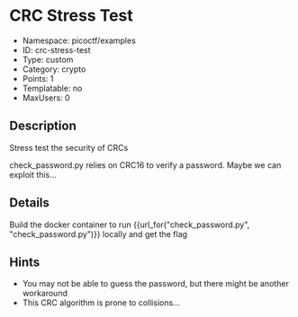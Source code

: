 # CRC Stress Test

- Namespace: picoctf/examples
- ID: crc-stress-test
- Type: custom
- Category: crypto
- Points: 1
- Templatable: no
- MaxUsers: 0

## Description 

Stress test the security of CRCs

check\_password.py relies on CRC16 to verify a password. Maybe we can exploit this...

## Details 

Build the docker container to run {{url_for("check_password.py", "check_password.py")}} locally and get the flag

## Hints

- You may not be able to guess the password, but there might be another workaround 
- This CRC algorithm is prone to collisions...

